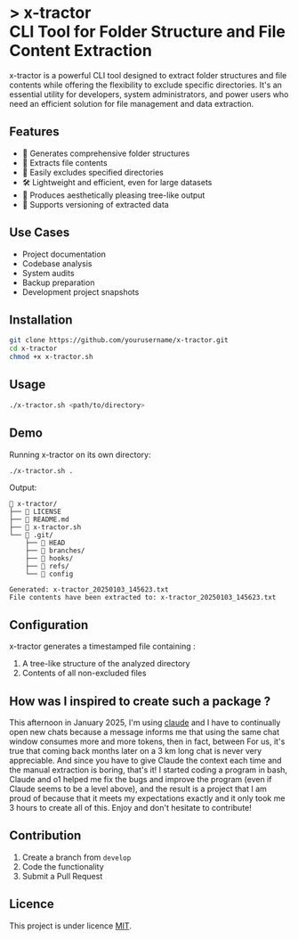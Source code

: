 # > x-tractor<br>CLI Tool for Folder Structure and File Content Extraction

x-tractor is a powerful CLI tool designed to extract folder structures and file contents while offering the flexibility to exclude specific directories. It's an essential utility for developers, system administrators, and power users who need an efficient solution for file management and data extraction.

## Features

- 📂 Generates comprehensive folder structures
- 📄 Extracts file contents
- 🚫 Easily excludes specified directories
- 🛠️ Lightweight and efficient, even for large datasets
- 🎨 Produces aesthetically pleasing tree-like output
- 🔄 Supports versioning of extracted data

## Use Cases

- Project documentation
- Codebase analysis
- System audits
- Backup preparation
- Development project snapshots

## Installation

```bash
git clone https://github.com/yourusername/x-tractor.git
cd x-tractor
chmod +x x-tractor.sh
```

## Usage

```bash
./x-tractor.sh <path/to/directory>
```

## Demo

Running x-tractor on its own directory:

```bash
./x-tractor.sh .
```

Output:
```
📁 x-tractor/
├── 📄 LICENSE
├── 📄 README.md
├── 📄 x-tractor.sh
└── 📁 .git/
    ├── 📄 HEAD
    ├── 📁 branches/
    ├── 📁 hooks/
    ├── 📁 refs/
    └── 📄 config

Generated: x-tractor_20250103_145623.txt
File contents have been extracted to: x-tractor_20250103_145623.txt
```

## Configuration

x-tractor generates a timestamped file containing :

1. A tree-like structure of the analyzed directory
2. Contents of all non-excluded files

## How was I inspired to create such a package ?

This afternoon in January 2025, I'm using [claude](https://claude.ai/) and I have to continually open new chats because a message informs me that using the same chat window consumes more and more tokens, then in fact, between For us, it's true that coming back months later on a 3 km long chat is never very appreciable. And since you have to give Claude the context each time and the manual extraction is boring, that's it! I started coding a program in bash, Claude and o1 helped me fix the bugs and improve the program (even if Claude seems to be a level above), and the result is a project that I am proud of because that it meets my expectations exactly and it only took me 3 hours to create all of this. Enjoy and don't hesitate to contribute!

## Contribution

1. Create a branch from `develop`
2. Code the functionality
3. Submit a Pull Request

## Licence

This project is under licence [MIT](LICENSE).